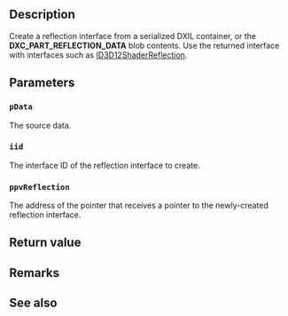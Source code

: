 ## Description

Create a reflection interface from a serialized DXIL container, or the **DXC_PART_REFLECTION_DATA** blob contents. Use the returned interface with interfaces such as [ID3D12ShaderReflection](https://learn.microsoft.com/windows/win32/api/d3d12shader/nn-d3d12shader-id3d12shaderreflection).

## Parameters

### `pData`

The source data.

### `iid`

The interface ID of the reflection interface to create.

### `ppvReflection`

The address of the pointer that receives a pointer to the newly-created reflection interface.

## Return value

## Remarks

## See also
